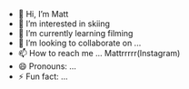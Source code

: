 - 👋 Hi, I’m Matt
- 👀 I’m interested in skiing
- 🌱 I’m currently learning filming
- 💞️ I’m looking to collaborate on ...
- 📫 How to reach me ... Mattrrrrr(Instagram)
- 😄 Pronouns: ...
- ⚡ Fun fact: ...

<!---
Matt-2027/Matt-2027 is a ✨ special ✨ repository because its `README.md` (this file) appears on your GitHub profile.
You can click the Preview link to take a look at your changes.
--->

